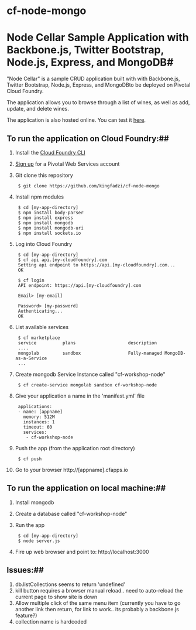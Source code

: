 # cf-node-mongo
# Node Cellar Sample Application with Backbone.js, Twitter Bootstrap, Node.js, Express, and MongoDB#

"Node Cellar" is a sample CRUD application built with with Backbone.js, Twitter Bootstrap, Node.js, Express, and MongoDBto be deployed on Pivotal Cloud Foundry.

The application allows you to browse through a list of wines, as well as add, update, and delete wines.

The application is also hosted online. You can test it [here](http://nodecellar.cfapps.io).


## To run the application on Cloud Foundry:##

1. Install the [Cloud Foundry CLI](https://github.com/cloudfoundry/cli)

2. [Sign up](http://run.pivotal.io/) for a Pivotal Web Services account

3. Git clone this repository 

        $ git clone https://github.com/kingfadzi/cf-node-mongo
        
4. Install npm modules

        $ cd [my-app-directory]
        $ npm install body-parser
        $ npm install express
        $ npm install mongodb
        $ npm install mongodb-uri
        $ npm install sockets.io
        
5. Log into Cloud Foundry

        $ cd [my-app-directory]
        $ cf api api.[my-cloudfoundry].com
        Setting api endpoint to https://api.[my-cloudfoundry].com...
        OK
        
        $ cf login
        API endpoint: https://api.[my-cloudfoundry].com
        
        Email> [my-email]
        
        Password> [my-password]
        Authenticating...
        OK

6. List available services

        $ cf marketplace
        service          plans                    description
        ....
        mongolab         sandbox                  Fully-managed MongoDB-as-a-Service
        ...


6. Create mongodb Service Instance called "cf-workshop-node"

        $ cf create-service mongolab sandbox cf-workshop-node


7. Give your application a name in the 'manifest.yml' file

        applications:
        - name: [appname]
          memory: 512M
          instances: 1
          timeout: 60
          services:
           - cf-workshop-node



8. Push the app (from the application root directory)

        $ cf push 

9. Go to your browser http://[appname].cfapps.io


## To run the application on local machine:## 

1. Install mongodb
2. Create a database called "cf-workshop-node"
3. Run the app

        $ cd [my-app-directory]
        $ node server.js
        
4. Fire up web browser and point to: http://localhost:3000

## Issues:## 
1. db.listCollections seems to return 'undefined'
2. kill button requires a browser manual reload.. need to auto-reload the current page to show site is down
3. Allow multiple click of the same menu item (currently you have to go another link then return, for link to work.. its probably a backbone.js feature?)
4. collection name is hardcoded

